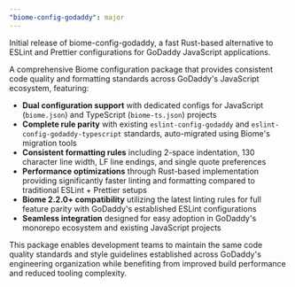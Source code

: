 ```yaml
---
"biome-config-godaddy": major
---
```


Initial release of biome-config-godaddy, a fast Rust-based alternative to ESLint and Prettier configurations for GoDaddy JavaScript applications.

A comprehensive Biome configuration package that provides consistent code quality and formatting standards across GoDaddy's JavaScript ecosystem, featuring:

- **Dual configuration support** with dedicated configs for JavaScript (`biome.json`) and TypeScript (`biome-ts.json`) projects
- **Complete rule parity** with existing `eslint-config-godaddy` and `eslint-config-godaddy-typescript` standards, auto-migrated using Biome's migration tools
- **Consistent formatting rules** including 2-space indentation, 130 character line width, LF line endings, and single quote preferences
- **Performance optimizations** through Rust-based implementation providing significantly faster linting and formatting compared to traditional ESLint + Prettier setups
- **Biome 2.2.0+ compatibility** utilizing the latest linting rules for full feature parity with GoDaddy's established ESLint configurations
- **Seamless integration** designed for easy adoption in GoDaddy's monorepo ecosystem and existing JavaScript projects

This package enables development teams to maintain the same code quality standards and style guidelines established across GoDaddy's engineering organization while benefiting from improved build performance and reduced tooling complexity.
